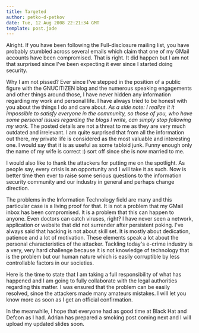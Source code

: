 ```yaml
---
title: Targeted
author: petko-d-petkov
date: Tue, 12 Aug 2008 22:21:34 GMT
template: post.jade
---
```


Alright. If you have been following the Full-disclosure mailing list, you have probably stumbled across several emails which claim that one of my GMail accounts have been compromised. That is right. It did happen but I am not that surprised since I've been expecting it ever since I started doing security.

Why I am not pissed? Ever since I've stepped in the position of a public figure with the GNUCITIZEN blog and the numerous speaking engagements and other things around those, I have never hidden any information regarding my work and personal life. I have always tried to be honest with you about the things I do and care about. _As a side note: I realize it it impossible to satisfy everyone in the community, so those of you, who have some personal issues regarding the blogs I write, can simply stop following my work._ The posted details are not a threat to me as they are very much outdated and irrelevant. I am quite surprised that from all the information out there, my private life is considered as the most valuable and interesting one. I would say that it is as useful as some tabloid junk. Funny enough only the name of my wife is correct :) sort off since she is now married to me.

I would also like to thank the attackers for putting me on the spotlight. As people say, every crisis is an opportunity and I will take it as such. Now is better time then ever to raise some serious questions to the information security community and our industry in general and perhaps change direction.

The problems in the Information Technology field are many and this particular case is a living proof for that. It is not a problem that my GMail inbox has been compromised. It is a problem that this can happen to anyone. Even doctors can catch viruses, right? I have never seen a network, application or website that did not surrender after persistent poking. I've always said that hacking is not about skill set. It is mostly about dedication, patience and a lot of motivation. These elements speak a lot about the personal characteristics of the attacker. Tackling today's e-crime industry is a very, very hard challenge because it is not knowledge of technology that is the problem but our human nature which is easily corruptible by less controllable factors in our societies.

Here is the time to state that I am taking a full responsibility of what has happened and I am going to fully collaborate with the legal authorities regarding this matter. I was ensured that the problem can be easily resolved, since the attackers made many amateurs mistakes. I will let you know more as soon as I get an official confirmation.

In the meanwhile, I hope that everyone had as good time at Black Hat and Defcon as I had. Adrian has prepared a smoking post coming next and I will upload my updated slides soon.
